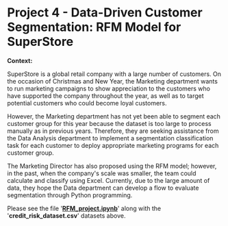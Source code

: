 # **Project 4 - Data-Driven Customer Segmentation: RFM Model for SuperStore**

**Context:**

SuperStore is a global retail company with a large number of customers. On the occasion of Christmas and New Year, the Marketing department wants to run marketing campaigns to show appreciation to the customers who have supported the company throughout the year, as well as to target potential customers who could become loyal customers.

However, the Marketing department has not yet been able to segment each customer group for this year because the dataset is too large to process manually as in previous years. Therefore, they are seeking assistance from the Data Analysis department to implement a segmentation classification task for each customer to deploy appropriate marketing programs for each customer group.

The Marketing Director has also proposed using the RFM model; however, in the past, when the company's scale was smaller, the team could calculate and classify using Excel. Currently, due to the large amount of data, they hope the Data department can develop a flow to evaluate segmentation through Python programming.


Please see the file '[**RFM_project.ipynb**](https://github.com/tamdang100/python_creditrisk/blob/main/Project%203_credit_risk_modelling.ipynb)' along with the '**credit_risk_dataset.csv**' datasets above.

